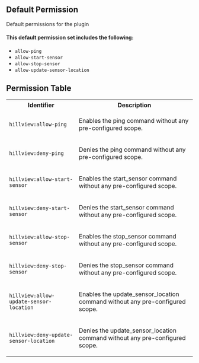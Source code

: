 ## Default Permission

Default permissions for the plugin

#### This default permission set includes the following:

- `allow-ping`
- `allow-start-sensor`
- `allow-stop-sensor`
- `allow-update-sensor-location`

## Permission Table

<table>
<tr>
<th>Identifier</th>
<th>Description</th>
</tr>


<tr>
<td>

`hillview:allow-ping`

</td>
<td>

Enables the ping command without any pre-configured scope.

</td>
</tr>

<tr>
<td>

`hillview:deny-ping`

</td>
<td>

Denies the ping command without any pre-configured scope.

</td>
</tr>

<tr>
<td>

`hillview:allow-start-sensor`

</td>
<td>

Enables the start_sensor command without any pre-configured scope.

</td>
</tr>

<tr>
<td>

`hillview:deny-start-sensor`

</td>
<td>

Denies the start_sensor command without any pre-configured scope.

</td>
</tr>

<tr>
<td>

`hillview:allow-stop-sensor`

</td>
<td>

Enables the stop_sensor command without any pre-configured scope.

</td>
</tr>

<tr>
<td>

`hillview:deny-stop-sensor`

</td>
<td>

Denies the stop_sensor command without any pre-configured scope.

</td>
</tr>

<tr>
<td>

`hillview:allow-update-sensor-location`

</td>
<td>

Enables the update_sensor_location command without any pre-configured scope.

</td>
</tr>

<tr>
<td>

`hillview:deny-update-sensor-location`

</td>
<td>

Denies the update_sensor_location command without any pre-configured scope.

</td>
</tr>
</table>
